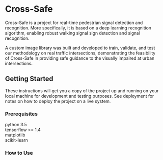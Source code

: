 # Cross-Safe
Cross-Safe is a project for real-time pedestrian signal detection and recognition. More specifically, it is based on a deep learning recognition algorithm, enabling robust walking signal sign detection and signal recognition. 

A custom image library was built and developed to train, validate, and test our methodology on real traffic intersections, demonstrating the feasibility of Cross-Safe in providing safe guidance to the visually impaired at urban intersections. 

## Getting Started
These instructions will get you a copy of the project up and running on your local machine for development and testing purposes. See deployment for notes on how to deploy the project on a live system.

### Prerequisites

python 3.5  
tensorflow >= 1.4  
matplotlib  
scikit-learn  

### How to Use

